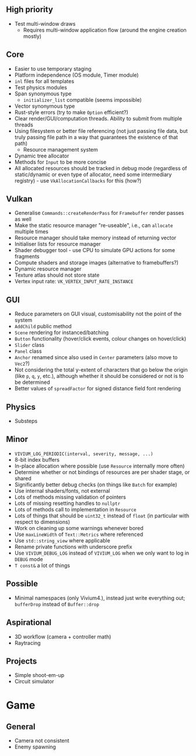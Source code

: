 
## High priority

- Test multi-window draws
	- Requires multi-window application flow (around the engine creation mostly)
## Core

- Easier to use temporary staging
- Platform independence (OS module, Timer module)
- `inl` files for all templates
- Test physics modules
- Span synonymous type
	- `initializer_list` compatible (seems impossible)
- Vector synonymous type
- Rust-style errors (try to make `Option` efficient?)
- Clear render/GUI/computation threads. Ability to submit from multiple threads
- Using filesystem or better file referencing (not just passing file data, but truly passing file path in a way that guarantees the existence of that path)
	- Resource management system
- Dynamic tree allocator
- Methods for `Input` to be more concise
- All allocated resources should be tracked in debug mode (regardless of static/dynamic or even type of allocator, need some intermediary registry) - use `VkAllocationCallbacks` for this (how?)
## Vulkan

- Generalise `Commands::createRenderPass` for `Framebuffer` render passes as well
- Make the static resource manager "re-useable", i.e., can `allocate` multiple times
- Resource manager should take memory instead of returning vector
- Initialiser lists for resource manager
- Shader debugger tool - use CPU to simulate GPU actions for some fragments
- Compute shaders and storage images (alternative to framebuffers?)
- Dynamic resource manager
- Texture atlas should not store state
- Vertex input rate: `VK_VERTEX_INPUT_RATE_INSTANCE`

## GUI

- Reduce parameters on GUI visual, customisability not the point of the system
- `AddChild` public method
- `Scene` rendering for instanced/batching
- `Button` functionality (hover/click events, colour changes on hover/click)
- `Slider` class
- `Panel` class
- `Anchor` renamed since also used in `Center` parameters (also move to `Vec2`?)
- Not considering the total y-extent of characters that go below the origin (like `p`, `q`, `y`, etc.), although whether it should be considered or not is to be determined
- Better values of `spreadFactor` for signed distance field font rendering

## Physics

- Substeps
## Minor

- `VIVIUM_LOG_PERIODIC(interval, severity, message, ...)`
- 8-bit index buffers
- In-place allocation where possible (use `Resource` internally more often)
- Determine whether or not bindings of resources are per shader stage, or shared
- Significantly better debug checks (on things like `Batch` for example)
- Use internal shaders/fonts, not external
- Lots of methods missing validation of pointers
- Lots of missing resetting handles to `nullptr`
- Lots of methods call to implementation in `Resource`
- Lots of things that should be `uint32_t` instead of `float` (in particular with respect to dimensions)
- Work on cleaning up some warnings whenever bored
- Use `maxLineWidth` of `Text::Metrics` where referenced
- Use `std::string_view` where applicable
- Rename private functions with underscore prefix
- Use `VIVIUM_DEBUG_LOG` instead of `VIVIUM_LOG` when we only want to log in `DEBUG` mode
- `T const&` a lot of things

## Possible

- Minimal namespaces (only Vivium4.), instead just write everything out; `bufferDrop` instead of `Buffer::drop`
## Aspirational

- 3D workflow (camera + controller math)
- Raytracing
## Projects

- Simple shoot-em-up
- Circuit simulator

# Game

## General

- Camera not consistent
- Enemy spawning